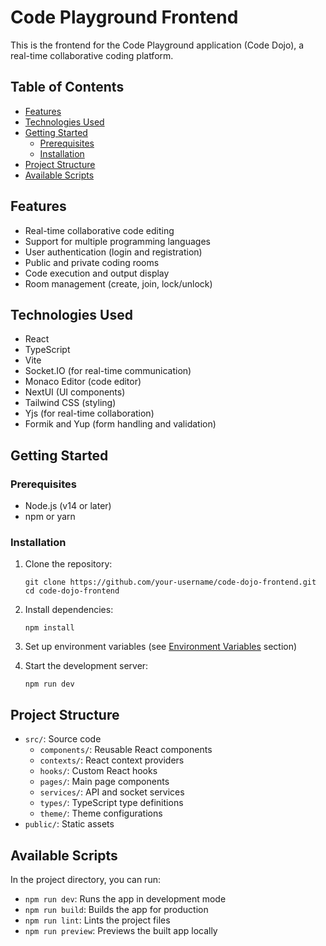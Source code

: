 # Code Playground Frontend

This is the frontend for the Code Playground application (Code Dojo), a real-time collaborative coding platform.

## Table of Contents

- [Features](#features)
- [Technologies Used](#technologies-used)
- [Getting Started](#getting-started)
  - [Prerequisites](#prerequisites)
  - [Installation](#installation)
- [Project Structure](#project-structure)
- [Available Scripts](#available-scripts)

## Features

- Real-time collaborative code editing
- Support for multiple programming languages
- User authentication (login and registration)
- Public and private coding rooms
- Code execution and output display
- Room management (create, join, lock/unlock)

## Technologies Used

- React
- TypeScript
- Vite
- Socket.IO (for real-time communication)
- Monaco Editor (code editor)
- NextUI (UI components)
- Tailwind CSS (styling)
- Yjs (for real-time collaboration)
- Formik and Yup (form handling and validation)

## Getting Started

### Prerequisites

- Node.js (v14 or later)
- npm or yarn

### Installation

1. Clone the repository:

   ```
   git clone https://github.com/your-username/code-dojo-frontend.git
   cd code-dojo-frontend
   ```

2. Install dependencies:

   ```
   npm install
   ```

3. Set up environment variables (see [Environment Variables](#environment-variables) section)

4. Start the development server:
   ```
   npm run dev
   ```

## Project Structure

- `src/`: Source code
  - `components/`: Reusable React components
  - `contexts/`: React context providers
  - `hooks/`: Custom React hooks
  - `pages/`: Main page components
  - `services/`: API and socket services
  - `types/`: TypeScript type definitions
  - `theme/`: Theme configurations
- `public/`: Static assets

## Available Scripts

In the project directory, you can run:

- `npm run dev`: Runs the app in development mode
- `npm run build`: Builds the app for production
- `npm run lint`: Lints the project files
- `npm run preview`: Previews the built app locally
